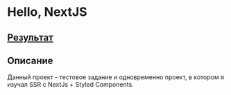 # Hello, NextJS

## [Результат](https://coin32-test.vercel.app/)

## Описание
Данный проект - тестовое задание и одновременно проект, в котором я изучал SSR с NextJs + Styled Components.